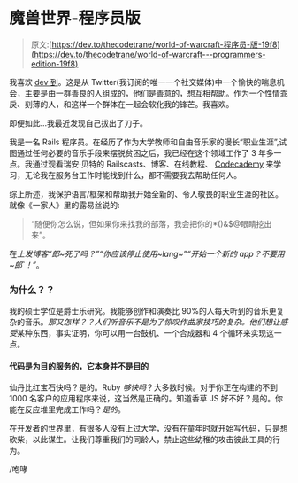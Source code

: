 # 魔兽世界-程序员版

> 原文:[https://dev.to/thecodetrane/world-of-warcraft-程序员-版-19f8](https://dev.to/thecodetrane/world-of-warcraft---programmers-edition-19f8)

我喜欢 [dev 到](https://dev.to)。这是从 Twitter(我订阅的唯一一个社交媒体)中一个愉快的喘息机会，主要是由一群善良的人组成的，他们是善意的，想互相帮助。作为一个性情乖戾、刻薄的人，和这样一个群体在一起会软化我的锋芒。我喜欢。

即便如此...我最近发现自己拔出了刀子。

我是一名 Rails 程序员。在经历了作为大学教师和自由音乐家的漫长“职业生涯”,试图通过任何必要的音乐手段来摆脱贫困之后，我已经在这个领域工作了 3 年多一点。我通过观看瑞安·贝特的 Railscasts、博客、在线教程、 [Codecademy](//www.codecademy.com) 来学习，无论我在服务台工作时能找到什么，都不需要我去帮助任何人。

综上所述，我保护语言/框架和帮助我开始全新的、令人敬畏的职业生涯的社区。就像《一家人》里的露易丝说的:

> “随便你怎么说，但如果你来找我的部落，我会把你的*()&$@眼睛挖出来”。

在*上发博客“郎~死了吗？”“你应该停止使用~lang~”“开始一个新的 app？不要用~郎`！”*。

### [](#why)为什么？？

我的硕士学位是爵士乐研究。我能够创作和演奏比 90%的人每天听到的音乐更复杂的音乐。*那又怎样？？*人们听音乐不是为了惊叹作曲家技巧的复杂。他们想让*感受*某种东西，事实证明，你可以用一台鼓机、一个合成器和 4 个循环来实现这一点。

#### [](#code-serves-a-purpose-it-is-not-a-purpose-unto-itself)代码是为目的服务的，它本身并不是目的

仙丹比红宝石快吗？是的。Ruby *够快吗*？大多数时候。对于你正在构建的不到 1000 名客户的应用程序来说，这当然是正确的。知道香草 JS 好不好？是的。你能在反应堆里完成工作吗？*是的*。

在开发者的世界里，有很多人没有上过大学，没有在童年时就开始写代码，只是想砍柴，以此谋生。让我们尊重我们的同龄人，禁止这些幼稚的攻击彼此工具的行为。

/咆哮